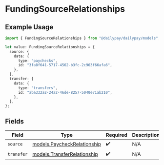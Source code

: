 # FundingSourceRelationships

## Example Usage

```typescript
import { FundingSourceRelationships } from "@dailypay/dailypay/models";

let value: FundingSourceRelationships = {
  source: {
    data: {
      type: "paychecks",
      id: "3fa8f641-5717-4562-b3fc-2c963f66afa6",
    },
  },
  transfer: {
    data: {
      type: "transfers",
      id: "aba332a2-24a2-46de-8257-5040e71ab210",
    },
  },
};
```

## Fields

| Field                                                            | Type                                                             | Required                                                         | Description                                                      |
| ---------------------------------------------------------------- | ---------------------------------------------------------------- | ---------------------------------------------------------------- | ---------------------------------------------------------------- |
| `source`                                                         | [models.PaycheckRelationship](../models/paycheckrelationship.md) | :heavy_check_mark:                                               | N/A                                                              |
| `transfer`                                                       | [models.TransferRelationship](../models/transferrelationship.md) | :heavy_check_mark:                                               | N/A                                                              |